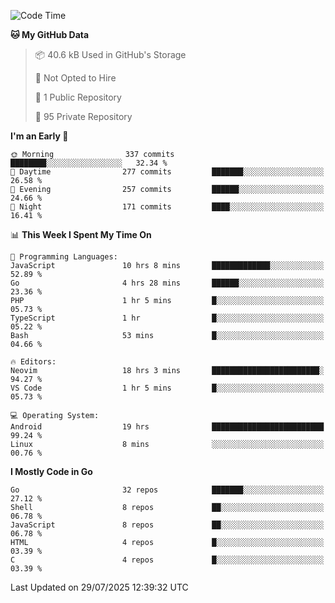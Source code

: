 
<!--START_SECTION:waka-->
![Code Time](http://img.shields.io/badge/Code%20Time-6%2C144%20hrs%2057%20mins-blue)

**🐱 My GitHub Data** 

> 📦 40.6 kB Used in GitHub's Storage 
 > 
> 🚫 Not Opted to Hire
 > 
> 📜 1 Public Repository 
 > 
> 🔑 95 Private Repository 
 > 
**I'm an Early 🐤** 

```text
🌞 Morning                337 commits         ████████░░░░░░░░░░░░░░░░░   32.34 % 
🌆 Daytime                277 commits         ███████░░░░░░░░░░░░░░░░░░   26.58 % 
🌃 Evening                257 commits         ██████░░░░░░░░░░░░░░░░░░░   24.66 % 
🌙 Night                  171 commits         ████░░░░░░░░░░░░░░░░░░░░░   16.41 % 
```


📊 **This Week I Spent My Time On** 

```text
💬 Programming Languages: 
JavaScript               10 hrs 8 mins       █████████████░░░░░░░░░░░░   52.89 % 
Go                       4 hrs 28 mins       ██████░░░░░░░░░░░░░░░░░░░   23.36 % 
PHP                      1 hr 5 mins         █░░░░░░░░░░░░░░░░░░░░░░░░   05.73 % 
TypeScript               1 hr                █░░░░░░░░░░░░░░░░░░░░░░░░   05.22 % 
Bash                     53 mins             █░░░░░░░░░░░░░░░░░░░░░░░░   04.66 % 

🔥 Editors: 
Neovim                   18 hrs 3 mins       ████████████████████████░   94.27 % 
VS Code                  1 hr 5 mins         █░░░░░░░░░░░░░░░░░░░░░░░░   05.73 % 

💻 Operating System: 
Android                  19 hrs              █████████████████████████   99.24 % 
Linux                    8 mins              ░░░░░░░░░░░░░░░░░░░░░░░░░   00.76 % 
```

**I Mostly Code in Go** 

```text
Go                       32 repos            ███████░░░░░░░░░░░░░░░░░░   27.12 % 
Shell                    8 repos             ██░░░░░░░░░░░░░░░░░░░░░░░   06.78 % 
JavaScript               8 repos             ██░░░░░░░░░░░░░░░░░░░░░░░   06.78 % 
HTML                     4 repos             █░░░░░░░░░░░░░░░░░░░░░░░░   03.39 % 
C                        4 repos             █░░░░░░░░░░░░░░░░░░░░░░░░   03.39 % 
```




 Last Updated on 29/07/2025 12:39:32 UTC
<!--END_SECTION:waka-->
